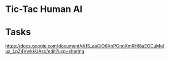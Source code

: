# Tic-Tac Human AI

# Tasks
https://docs.google.com/document/d/1S_aaCiO6XnPOngXmRHI8aEOCuMqlua_LpZ4VwkkUAsc/edit?usp=sharing
